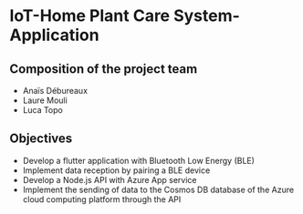 # IoT-Home Plant Care System-Application

## Composition of the project team

  * Anaïs Débureaux
  * Laure Mouli
  * Luca Topo
  
## Objectives

  * Develop a flutter application with Bluetooth Low Energy (BLE)
  * Implement data reception by pairing a BLE device
  * Develop a Node.js API with Azure App service 
  * Implement the sending of data to the Cosmos DB database of the Azure cloud computing platform through the API
